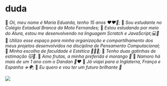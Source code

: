 # duda
🌟 _Oii, meu nome é Maria Eduarda, tenho 15 anos ❤️❤️​🌷​;_
​🌟 _Sou estudante no Colégio Estadual Branca da Mota Fernandes;_
🌟 _Estou estudando por meio do Alura, estou me desenvolvendo na linguagem Scratch e JavaScript;💻​👾​_
🌟 _Utilizo esse espaço para minha organização e compartilhamento dos meus projetos desenvolvidos na disciplina de Pensamento Computacional;_ 
🌟 _Minha escolha de faculdade é Estética ​👩‍💼​👄​;_
🌟 _Tenho duas gatinhas de estimação 😽🐾._
🌟 _Amo frutas, a minha preferida é morango 🍓_
🌟 _Namoro há mais de um 1 ano com o Dandan 💍❤️_
🌟 _Já viajei para a Inglaterra, França e Espanha ✈️🌍;_
🌟 _Eu quero e vou ter um futuro brilhante 🌈_




![](https://media.tenor.com/GOabrbLMl4AAAAAd/plink-cat-plink.gif)
